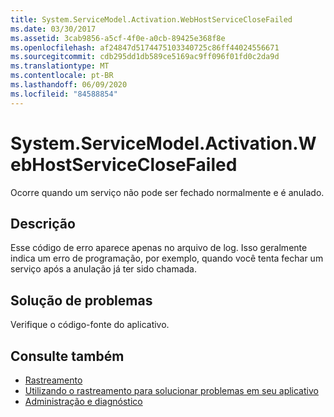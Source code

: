 ```yaml
---
title: System.ServiceModel.Activation.WebHostServiceCloseFailed
ms.date: 03/30/2017
ms.assetid: 3cab9856-a5cf-4f0e-a0cb-89425e368f8e
ms.openlocfilehash: af24847d5174475103340725c86ff44024556671
ms.sourcegitcommit: cdb295dd1db589ce5169ac9ff096f01fd0c2da9d
ms.translationtype: MT
ms.contentlocale: pt-BR
ms.lasthandoff: 06/09/2020
ms.locfileid: "84588854"
---
```

# <a name="systemservicemodelactivationwebhostserviceclosefailed"></a>System.ServiceModel.Activation.WebHostServiceCloseFailed
Ocorre quando um serviço não pode ser fechado normalmente e é anulado.  
  
## <a name="description"></a>Descrição  
 Esse código de erro aparece apenas no arquivo de log. Isso geralmente indica um erro de programação, por exemplo, quando você tenta fechar um serviço após a anulação já ter sido chamada.  
  
## <a name="troubleshooting"></a>Solução de problemas  
 Verifique o código-fonte do aplicativo.  
  
## <a name="see-also"></a>Consulte também

- [Rastreamento](index.md)
- [Utilizando o rastreamento para solucionar problemas em seu aplicativo](using-tracing-to-troubleshoot-your-application.md)
- [Administração e diagnóstico](../index.md)
